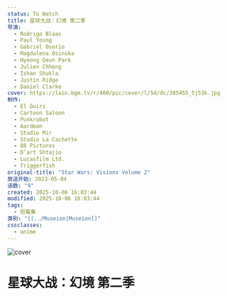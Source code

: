 ```yaml
---
status: To Watch
title: 星球大战：幻境 第二季
导演:
  - Rodrigo Blaas
  - Paul Young
  - Gabriel Osorio
  - Magdalena Osinska
  - Hyeong Geun Park
  - Julien Chheng
  - Ishan Shukla
  - Justin Ridge
  - Daniel Clarke
cover: https://lain.bgm.tv/r/400/pic/cover/l/5d/dc/385455_5j53k.jpg
制作:
  - El Guiri
  - Cartoon Saloon
  - Punkrobot
  - Aardman
  - Studio Mir
  - Studio La Cachette
  - 88 Pictures
  - D’art Shtajio
  - Lucasfilm Ltd.
  - Triggerfish
original-title: "Star Wars: Visions Volume 2"
放送开始: 2023-05-04
话数: "9"
created: 2025-10-06 16:03:44
modified: 2025-10-06 16:03:44
tags:
  - 短篇集
类别: "[[../Museion|Museion]]"
cssclasses:
  - anime
---
```

<img src="https://lain.bgm.tv/r/400/pic/cover/l/5d/dc/385455_5j53k.jpg" alt="cover">

# 星球大战：幻境 第二季
